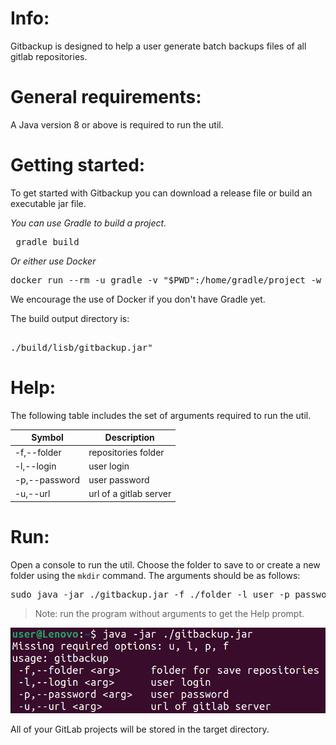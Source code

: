 Info:
=============

Gitbackup is designed to help a user generate batch backups files of all gitlab repositories.

General requirements:
=============
A Java version 8 or above is required to run the util.

Getting started:
=============
To get started with Gitbackup you can download a release file or build an executable jar file.

<em>You can use Gradle to build a project.</em> 
 
<pre> gradle build</pre>

<em>Or either use Docker</em>

<pre>
docker run --rm -u gradle -v "$PWD":/home/gradle/project -w /home/gradle/project gradle gradle build --warning-mode all
</pre>

We encourage the use of Docker if you don't have Gradle yet.

The build output directory is:
<pre> 
./build/lisb/gitbackup.jar"
</pre>
Help:
=============
The following table includes the set of arguments required to run the util.


|Symbol|Description|
|------|------------|
|-f,--folder|repositories folder|
|-l,--login|user login|
|-p,--password|user password|
|-u,--url|url of a gitlab server|

Run:
=============
Open a console to run the util. Choose the folder to save to or create a new folder using the `mkdir` command. The arguments should be as follows:
<pre>
sudo java -jar ./gitbackup.jar -f ./folder -l user -p password -u https://gitlab.com
</pre>

> Note: run the program without arguments to get the Help prompt.

![image](screenshots/help.png)


All of your GitLab projects will be stored in the target directory.

